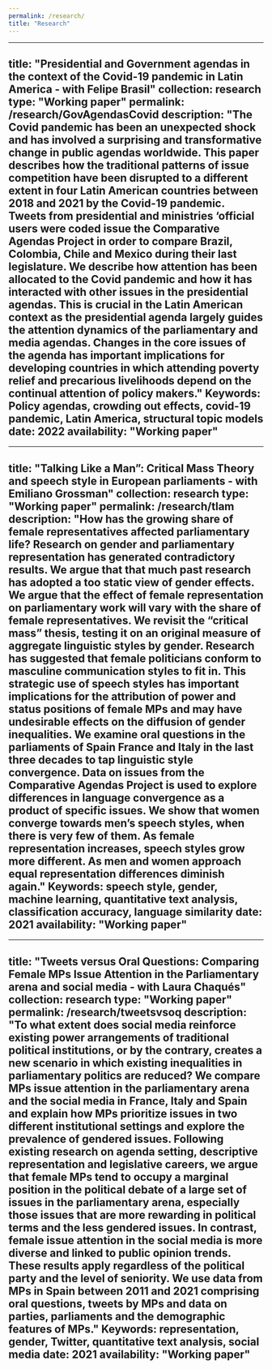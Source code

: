 ```yaml
---
permalink: /research/
title: "Research"
---
```


---
title: "Presidential and Government agendas in the context of the Covid-19 pandemic in Latin America - with Felipe Brasil"
collection: research
type: "Working paper"
permalink: /research/GovAgendasCovid
description: "The Covid pandemic has been an unexpected shock and has involved a surprising and transformative change in public agendas worldwide. This paper describes how the traditional patterns of issue competition have been disrupted to a different extent in four Latin American countries between 2018 and 2021 by the Covid-19 pandemic. Tweets from presidential and ministries ‘official users were coded issue the Comparative Agendas Project in order to compare Brazil, Colombia, Chile and Mexico during their last legislature. We describe how attention has been allocated to the Covid pandemic and how it has interacted with other issues in the presidential agendas. This is crucial in the Latin American context as the presidential agenda largely guides the attention dynamics of the parliamentary and media agendas. Changes in the core issues of the agenda has important implications for developing countries in which attending poverty relief and precarious livelihoods depend on the continual attention of policy makers."
Keywords: Policy agendas, crowding out effects, covid-19 pandemic, Latin America, structural topic models
date: 2022
availability: "Working paper"
---

---
title: "Talking Like a Man”: Critical Mass Theory and speech style in European parliaments - with Emiliano Grossman"
collection: research
type: "Working paper"
permalink: /research/tlam
description: "How has the growing share of female representatives affected parliamentary life? Research on gender and parliamentary representation has generated contradictory results. We argue that that much past research has adopted a too static view of gender effects. We argue that the effect of female representation on parliamentary work will vary with the share of female representatives. We revisit the “critical mass” thesis, testing it on an original measure of aggregate linguistic styles by gender. Research has suggested that female politicians conform to masculine communication styles to fit in. This strategic use of speech styles has important implications for the attribution of power and status positions of female MPs and may have undesirable effects on the diffusion of gender inequalities. We examine oral questions in the parliaments of Spain France and Italy in the last three decades to tap linguistic style convergence. Data on issues from the Comparative Agendas Project is used to explore differences in language convergence as a product of specific issues. We show that women converge towards men’s speech styles, when there is very few of them. As female representation increases, speech styles grow more different. As men and women approach equal representation differences diminish again."
Keywords: speech style, gender, machine learning, quantitative text analysis, classification accuracy, language similarity
date: 2021
availability: "Working paper"
---

---
title: "Tweets versus Oral Questions: Comparing Female MPs Issue Attention in the Parliamentary arena and social media - with Laura Chaqués"
collection: research
type: "Working paper"
permalink: /research/tweetsvsoq
description: "To what extent does social media reinforce existing power arrangements of traditional political institutions, or by the contrary, creates a new scenario in which existing inequalities in parliamentary politics are reduced? We compare MPs issue attention in the parliamentary arena and the social media in France, Italy and Spain and explain how MPs prioritize issues in two different institutional settings and explore the prevalence of gendered issues. Following existing research on agenda setting, descriptive representation and legislative careers, we argue that female MPs tend to occupy a marginal position in the political debate of a large set of issues in the parliamentary arena, especially those issues that are more rewarding in political terms and the less gendered issues. In contrast, female issue attention in the social media is more diverse and linked to public opinion trends. These results apply regardless of the political party and the level of seniority. We use data from MPs in Spain between 2011 and 2021 comprising oral questions, tweets by MPs and data on parties, parliaments and the demographic features of MPs."
Keywords: representation, gender, Twitter, quantitative text analysis, social media
date: 2021
availability: "Working paper"
---
